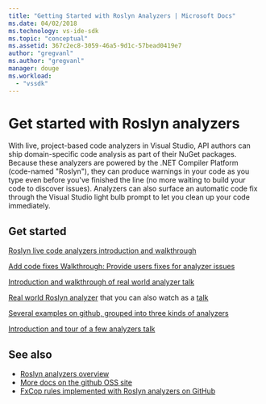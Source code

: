 ```yaml
---
title: "Getting Started with Roslyn Analyzers | Microsoft Docs"
ms.date: 04/02/2018
ms.technology: vs-ide-sdk
ms.topic: "conceptual"
ms.assetid: 367c2ec8-3059-46a5-9d1c-57bead0419e7
author: "gregvanl"
ms.author: "gregvanl"
manager: douge
ms.workload:
  - "vssdk"
---
```

# Get started with Roslyn analyzers

With live, project-based code analyzers in Visual Studio, API authors can ship domain-specific code analysis as part of their NuGet packages. Because these analyzers are powered by the .NET Compiler Platform (code-named "Roslyn"), they can produce warnings in your code as you type even before you've finished the line (no more waiting to build your code to discover issues). Analyzers can also surface an automatic code fix through the Visual Studio light bulb prompt to let you clean up your code immediately.

## Get started

[Roslyn live code analyzers introduction and walkthrough](https://msdn.microsoft.com/magazine/dn879356.aspx)

[Add code fixes Walkthrough: Provide users fixes for analyzer issues](https://msdn.microsoft.com/magazine/dn904670.aspx)

[Introduction and walkthrough of real world analyzer talk](https://channel9.msdn.com/events/Build/2015/3-725)

[Real world Roslyn analyzer](../extensibility/roslyn-analyzers-and-code-aware-library-for-immutablearrays.md) that you can also watch as a [talk](https://channel9.msdn.com/events/Build/2015/3-725)

[Several examples on github, grouped into three kinds of analyzers](https://github.com/dotnet/roslyn/blob/master/docs/analyzers/Analyzer%20Samples.md)

[Introduction and tour of a few analyzers talk](https://channel9.msdn.com/Events/dotnetConf/2015/NET-Compiler-Platform-Roslyn-Analyzers-and-the-Rise-of-Code-Aware-Libraries)

## See also

- [Roslyn analyzers overview](../code-quality/roslyn-analyzers-overview.md)
- [More docs on the github OSS site](https://github.com/dotnet/roslyn/tree/master/docs/analyzers)
- [FxCop rules implemented with Roslyn analyzers on GitHub](https://github.com/dotnet/roslyn/tree/master/src/Diagnostics/FxCop)